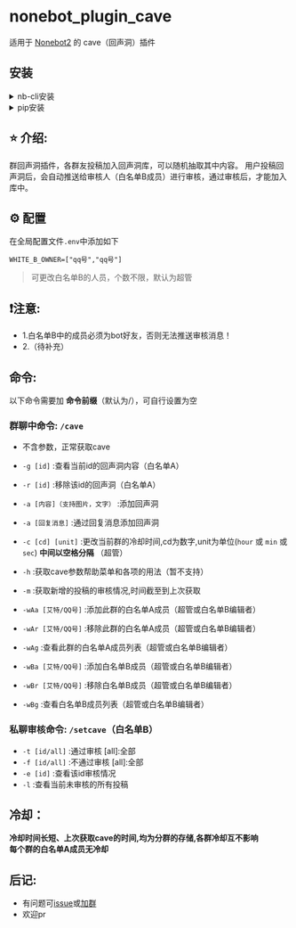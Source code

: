 # nonebot_plugin_cave

适用于 [Nonebot2](https://nb2.baka.icu/) 的 cave（回声洞）插件  

## 安装

<details>
<summary>nb-cli安装</summary>

在项目目录文件下运行

```
nb plugin install nonebot-plugin-cave
```

</details>

<details>
<summary>pip安装</summary>

```
pip install nonebot-plugin-cave
```

</details>


## ⭐ 介绍:  
群回声洞插件，各群友投稿加入回声洞库，可以随机抽取其中内容。
用户投稿回声洞后，会自动推送给审核人（白名单B成员）进行审核，通过审核后，才能加入库中。  


## ⚙️ 配置

在全局配置文件`.env`中添加如下
```
WHITE_B_OWNER=["qq号","qq号"]
```

> 可更改白名单B的人员，个数不限，默认为超管

## ❗注意:  
- 1.白名单B中的成员必须为bot好友，否则无法推送审核消息！  
- 2.（待补充）
## 命令:    
以下命令需要加 __命令前缀__（默认为/），可自行设置为空  
### 群聊中命令: `/cave`  

- 不含参数，正常获取cave  
- `-g [id]` :查看当前id的回声洞内容（白名单A）  
- `-r [id]` :移除该id的回声洞（白名单A）  
- `-a [内容]（支持图片，文字）` :添加回声洞  
- `-a [回复消息]` :通过回复消息添加回声洞  
- `-c [cd] [unit]` :更改当前群的冷却时间,cd为数字,unit为单位(`hour` 或 `min` 或 `sec`) **____中间以空格分隔____** （超管）   
- `-h` :获取cave参数帮助菜单和各项的用法（暂不支持）  
- `-m` :获取新增的投稿的审核情况,时间截至到上次获取  

- `-wAa [艾特/QQ号]` :添加此群的白名单A成员（超管或白名单B编辑者）   
- `-wAr [艾特/QQ号]` :移除此群的白名单A成员（超管或白名单B编辑者）  
- `-wAg` :查看此群的白名单A成员列表（超管或白名单B编辑者）  

- `-wBa [艾特/QQ号]` :添加白名单B成员（超管或白名单B编辑者）   
- `-wBr [艾特/QQ号]` :移除白名单B成员（超管或白名单B编辑者）  
- `-wBg` :查看白名单B成员列表（超管或白名单B编辑者）  

### 私聊审核命令: `/setcave`（白名单B）  
- `-t [id/all]` :通过审核   [all]:全部     
- `-f [id/all]` :不通过审核 [all]:全部  
- `-e [id]` :查看该id审核情况   
- `-l` :查看当前未审核的所有投稿   


## 冷却：
**__冷却时间长短、上次获取cave的时间,均为分群的存储,各群冷却互不影响__**  
**__每个群的白名单A成员无冷却__**

## 后记:
- 有问题可[issue](https://github.com/hmzz804/nonebot_plugin_cave/issues)或[加群](https://qm.qq.com/cgi-bin/qm/qr?k=0ooOw1C6cRLFGaw_rEcf60p6hKqojGe_&jump_from=webapi&authKey=o9g5NjKyg4lrluy9wxU8GLrK9AUCxoIFjyJqxMxuYapMwwLfKQRv9VYGZXcPPV5f)
- 欢迎pr
